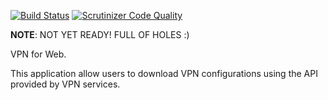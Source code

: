 [![Build Status](https://travis-ci.org/eduvpn/vpn-for-web.svg)](https://travis-ci.org/eduvpn/vpn-for-web)
[![Scrutinizer Code Quality](https://scrutinizer-ci.com/g/eduvpn/vpn-for-web/badges/quality-score.png?b=master)](https://scrutinizer-ci.com/g/eduvpn/vpn-for-web/?branch=master)

**NOTE**: NOT YET READY! FULL OF HOLES :)

VPN for Web.

This application allow users to download VPN configurations using the API 
provided by VPN services.
